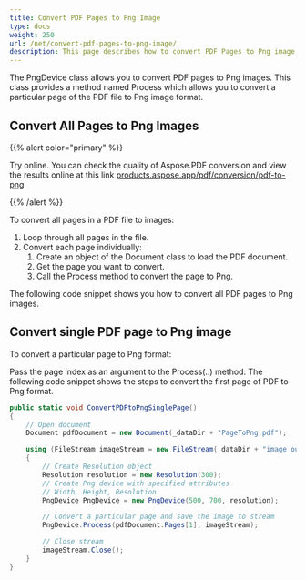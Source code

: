 ```yaml
---
title: Convert PDF Pages to Png Image 
type: docs
weight: 250
url: /net/convert-pdf-pages-to-png-image/
description: This page describes how to convert PDF Pages to Png image, convert all Pages to Png images and convert single PDF page to Png image with Aspose.PDF for .NET.
---
```


The PngDevice class allows you to convert PDF pages to Png images. This class provides a method named Process which allows you to convert a particular page of the PDF file to Png image format.

## Convert All Pages to Png Images

{{% alert color="primary" %}} 

Try online. You can check the quality of Aspose.PDF conversion and view the results online at this link [products.aspose.app/pdf/conversion/pdf-to-png](https://products.aspose.app/pdf/conversion/pdf-to-png)

{{% /alert %}}

To convert all pages in a PDF file to images:

1. Loop through all pages in the file.
1. Convert each page individually:
    1. Create an object of the Document class to load the PDF document.
    1. Get the page you want to convert.
    1. Call the Process method to convert the page to Png.

The following code snippet shows you how to convert all PDF pages to Png images.

## Convert single PDF page to Png image

To convert a particular page to Png format:

Pass the page index as an argument to the Process(..) method.
The following code snippet shows the steps to convert the first page of PDF to Png format.

```csharp
public static void ConvertPDFtoPngSinglePage()
{
    // Open document
    Document pdfDocument = new Document(_dataDir + "PageToPng.pdf");

    using (FileStream imageStream = new FileStream(_dataDir + "image_out.Png", FileMode.Create))
    {
        // Create Resolution object
        Resolution resolution = new Resolution(300);
        // Create Png device with specified attributes
        // Width, Height, Resolution
        PngDevice PngDevice = new PngDevice(500, 700, resolution);

        // Convert a particular page and save the image to stream
        PngDevice.Process(pdfDocument.Pages[1], imageStream);

        // Close stream
        imageStream.Close();
    }
}
```
